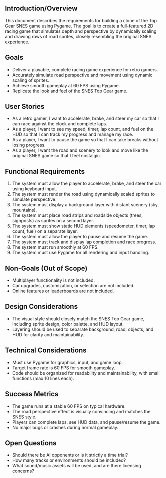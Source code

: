 ## Introduction/Overview
This document describes the requirements for building a clone of the Top Gear SNES game using Pygame. The goal is to create a full-featured 2D racing game that simulates depth and perspective by dynamically scaling and drawing rows of road sprites, closely resembling the original SNES experience.

## Goals
- Deliver a playable, complete racing game experience for retro gamers.
- Accurately simulate road perspective and movement using dynamic scaling of sprites.
- Achieve smooth gameplay at 60 FPS using Pygame.
- Replicate the look and feel of the SNES Top Gear game.

## User Stories
- As a retro gamer, I want to accelerate, brake, and steer my car so that I can race against the clock and complete laps.
- As a player, I want to see my speed, timer, lap count, and fuel on the HUD so that I can track my progress and manage my race.
- As a player, I want to pause the game so that I can take breaks without losing progress.
- As a player, I want the road and scenery to look and move like the original SNES game so that I feel nostalgic.

## Functional Requirements
1. The system must allow the player to accelerate, brake, and steer the car using keyboard input.
2. The system must render the road using dynamically scaled sprites to simulate perspective.
3. The system must display a background layer with distant scenery (sky, mountains).
4. The system must place road strips and roadside objects (trees, signposts) as sprites on a second layer.
5. The system must show static HUD elements (speedometer, timer, lap count, fuel) on a separate layer.
6. The system must allow the player to pause and resume the game.
7. The system must track and display lap completion and race progress.
8. The system must run smoothly at 60 FPS.
9. The system must use Pygame for all rendering and input handling.

## Non-Goals (Out of Scope)
- Multiplayer functionality is not included.
- Car upgrades, customization, or selection are not included.
- Online features or leaderboards are not included.

## Design Considerations
- The visual style should closely match the SNES Top Gear game, including sprite design, color palette, and HUD layout.
- Layering should be used to separate background, road, objects, and HUD for clarity and maintainability.

## Technical Considerations
- Must use Pygame for graphics, input, and game loop.
- Target frame rate is 60 FPS for smooth gameplay.
- Code should be organized for readability and maintainability, with small functions (max 10 lines each).

## Success Metrics
- The game runs at a stable 60 FPS on typical hardware.
- The road perspective effect is visually convincing and matches the SNES style.
- Players can complete laps, see HUD data, and pause/resume the game.
- No major bugs or crashes during normal gameplay.

## Open Questions
- Should there be AI opponents or is it strictly a time trial?
- How many tracks or environments should be included?
- What sound/music assets will be used, and are there licensing concerns?
